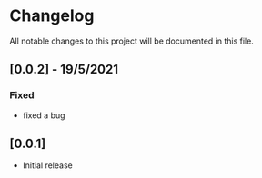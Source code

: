 # Changelog
All notable changes to this project will be documented in this file.

## [0.0.2] - 19/5/2021
### Fixed
- fixed a bug
## [0.0.1] 
- Initial release
